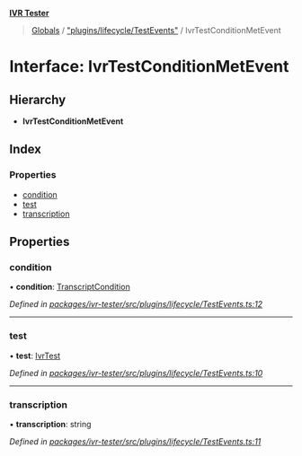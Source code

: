 **[IVR Tester](../README.md)**

> [Globals](../README.md) / ["plugins/lifecycle/TestEvents"](../modules/_plugins_lifecycle_testevents_.md) / IvrTestConditionMetEvent

# Interface: IvrTestConditionMetEvent

## Hierarchy

* **IvrTestConditionMetEvent**

## Index

### Properties

* [condition](_plugins_lifecycle_testevents_.ivrtestconditionmetevent.md#condition)
* [test](_plugins_lifecycle_testevents_.ivrtestconditionmetevent.md#test)
* [transcription](_plugins_lifecycle_testevents_.ivrtestconditionmetevent.md#transcription)

## Properties

### condition

•  **condition**: [TranscriptCondition](_conditions_transcriptcondition_.transcriptcondition.md)

*Defined in [packages/ivr-tester/src/plugins/lifecycle/TestEvents.ts:12](https://github.com/SketchingDev/ivr-tester/blob/f08915c/packages/ivr-tester/src/plugins/lifecycle/TestEvents.ts#L12)*

___

### test

•  **test**: [IvrTest](_handlers_testhandler_.ivrtest.md)

*Defined in [packages/ivr-tester/src/plugins/lifecycle/TestEvents.ts:10](https://github.com/SketchingDev/ivr-tester/blob/f08915c/packages/ivr-tester/src/plugins/lifecycle/TestEvents.ts#L10)*

___

### transcription

•  **transcription**: string

*Defined in [packages/ivr-tester/src/plugins/lifecycle/TestEvents.ts:11](https://github.com/SketchingDev/ivr-tester/blob/f08915c/packages/ivr-tester/src/plugins/lifecycle/TestEvents.ts#L11)*
